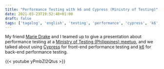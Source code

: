 ```yaml
---
title: "Performance Testing with k6 and Cypress (Ministry of Testing)"
date: 2021-03-23T19:52:48+01:00
draft: false
tags: ['tagalog', 'english', 'testing', 'performance', 'cypress', 'k6', 'k6.io']
---
```

My friend [Marie Drake](https://mariedrake.com) and I teamed up to give a presentation about performance testing at a [Ministry of Testing (Philippines) meetup](https://www.meetup.com/Ministry-of-Testing-Manila/events/276622895/), and we talked about using [Cypress](https://cypress.io) for front-end performance testing and [k6](https://k6.io) for back-end performance testing.

{{< youtube yPmbZl2Qtus  >}}